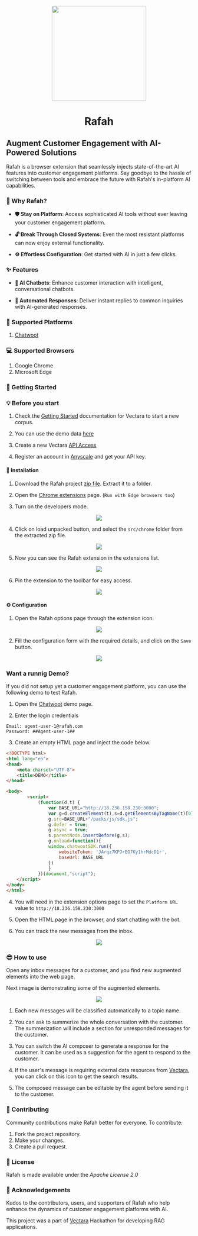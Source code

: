 <p align="center">
    <img src="./assets/images/logo-512.png" width=256 height=256/>
</p>

<p align="center">
    <h1 align="center">Rafah</h1>
</p>

## Augment Customer Engagement with AI-Powered Solutions

Rafah is a browser extension that seamlessly injects state-of-the-art AI features into customer engagement platforms. Say goodbye to the hassle of switching between tools and embrace the future with Rafah's in-platform AI capabilities.

### 🌟 Why Rafah?

- **🛡️ Stay on Platform**: Access sophisticated AI tools without ever leaving your customer engagement platform.
  
- **🔓 Break Through Closed Systems**: Even the most resistant platforms can now enjoy external functionality.
  
- **⚙️ Effortless Configuration**: Get started with AI in just a few clicks.

### ✨ Features

- **🤖 AI Chatbots**: Enhance customer interaction with intelligent, conversational chatbots.

- **💬 Automated Responses**: Deliver instant replies to common inquiries with AI-generated responses.

### 🦋 Supported Platforms 

1. [Chatwoot](https://github.com/chatwoot/chatwoot)

### 💻 Supported Browsers

1. Google Chrome
2. Microsoft Edge

### 🚀 Getting Started

### 💡 Before you start

1. Check the [Getting Started](https://docs.vectara.com/docs/quickstart) documentation for Vectara to start a new corpus.

2. You can use the demo data [here](./assets/demo-data/)

3. Create a new Vectara [API Access](https://docs.vectara.com/docs/console-ui/manage-api-access)

4. Register an account in [Anyscale](https://docs.anyscale.com/) and get your API key.

#### 🔧 Installation


1. Download the Rafah project [zip file](https://github.com/bakrianoo/rafah-support/archive/refs/heads/main.zip). Extract it to a folder.
   
2. Open the [Chrome extensions](chrome://extensions) page. (`Run with Edge browsers too`)
   
3. Turn on the developers mode.

<p align="center">
    <img src="./assets/images/guide-1.png"/>
</p>

4. Click on load unpacked button, and select the `src/chrome` folder from the extracted zip file.

<p align="center">
    <img src="./assets/images/guide-8.png"/>
</p>

5. Now you can see the Rafah extension in the extensions list.

<p align="center">
    <img src="./assets/images/guide-2.png"/>
</p>

6. Pin the extension to the toolbar for easy access.

<p align="center">
    <img src="./assets/images/guide-3.png"/>
</p>



#### ⚙️ Configuration

1. Open the Rafah options page through the extension icon.

<p align="center">
    <img src="./assets/images/guide-4.png"/>
</p>

2. Fill the configuration form with the required details, and click on the `Save` button.

<p align="center">
    <img src="./assets/images/guide-5.png"/>
</p>

### Want a runnig Demo?

If you did not setup yet a customer engagement platform, you can use the following demo to test Rafah.

1. Open the [Chatwoot](http://18.236.158.230:3000/) demo page.

2. Enter the login credentials

```
Email: agent-user-1@rafah.com
Password: ##Agent-user-1##
```

3. Create an empty HTML page and inject the code below.

```html
<!DOCTYPE html>
<html lang="en">
<head>
    <meta charset="UTF-8">
    <title>DEMO</title>
</head>

<body>
        <script>
            (function(d,t) {
                var BASE_URL="http://18.236.158.230:3000";
                var g=d.createElement(t),s=d.getElementsByTagName(t)[0];
                g.src=BASE_URL+"/packs/js/sdk.js";
                g.defer = true;
                g.async = true;
                s.parentNode.insertBefore(g,s);
                g.onload=function(){
                window.chatwootSDK.run({
                    websiteToken: 'JArqz7KPJrEG7Ky1hrMdcD1r',
                    baseUrl: BASE_URL
                })
                }
            })(document,"script");
    </script>
</body>
</html>
```

4. You will need in the extension options page to set the `Platform URL` value to `http://18.236.158.230:3000`

5. Open the HTML page in the browser, and start chatting with the bot.

6. You can track the new messages from the inbox.

<p align="center">
    <img src="./assets/images/guide-7.png"/>
</p>

### 😎 How to use

Open any inbox messages for a customer, and you find new augmented elements into the web page.

Next image is demonstrating some of the augmented elements.

<p align="center">
    <img src="./assets/images/guide-6.png"/>
</p>

1. Each new messages will be classified automatically to a topic name.

2. You can ask to summerize the whole conversation with the customer. The summerization will include a section for unresponded messages for the customer.

3. You can switch the AI composer to generate a response for the customer. It can be used as a suggestion for the agent to respond to the customer.

4. If the user's message is requiring external data resources from [Vectara](https://vectara.com), you can click on this icon to get the search results.

5. The composed message can be editable by the agent before sending it to the customer.

### 🤝 Contributing

Community contributions make Rafah better for everyone. To contribute:

1. Fork the project repository.
2. Make your changes.
3. Create a pull request.

### 📜 License

Rafah is made available under the *Apache License 2.0*

### 💖 Acknowledgements

Kudos to the contributors, users, and supporters of Rafah who help enhance the dynamics of customer engagement platforms with AI.

This project was a part of [Vectara](https://vectara.com) Hackathon for developing RAG applications.

